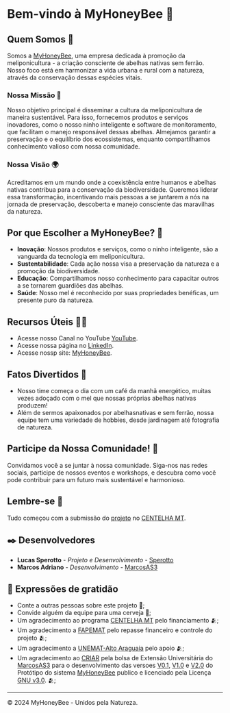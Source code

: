# Bem-vindo à MyHoneyBee 🐝

## Quem Somos 🌿

Somos a [MyHoneyBee](https://www.myhoneybee.com.br/), uma empresa dedicada à promoção da meliponicultura - a criação consciente de abelhas nativas sem ferrão. Nosso foco está em harmonizar a vida urbana e rural com a natureza, através da conservação dessas espécies vitais.

### Nossa Missão 🎯

Nosso objetivo principal é disseminar a cultura da meliponicultura de maneira sustentável. Para isso, fornecemos produtos e serviços inovadores, como o nosso ninho inteligente e software de monitoramento, que facilitam o manejo responsável dessas abelhas. Almejamos garantir a preservação e o equilíbrio dos ecossistemas, enquanto compartilhamos conhecimento valioso com nossa comunidade.

### Nossa Visão 🌍

Acreditamos em um mundo onde a coexistência entre humanos e abelhas nativas contribua para a conservação da biodiversidade. Queremos liderar essa transformação, incentivando mais pessoas a se juntarem a nós na jornada de preservação, descoberta e manejo consciente das maravilhas da natureza.

## Por que Escolher a MyHoneyBee? 🤔

- **Inovação**: Nossos produtos e serviços, como o ninho inteligente, são a vanguarda da tecnologia em meliponicultura.
- **Sustentabilidade**: Cada ação nossa visa a preservação da natureza e a promoção da biodiversidade.
- **Educação**: Compartilhamos nosso conhecimento para capacitar outros a se tornarem guardiões das abelhas.
- **Saúde**: Nosso mel é reconhecido por suas propriedades benéficas, um presente puro da natureza.

## Recursos Úteis 👩‍💻

- Acesse nosso Canal no YouTube [YouTube](https://www.youtube.com/@MyHoneyBee_BR).
- Acesse nossa página no [LinkedIn](https://www.linkedin.com/company/myhoneybee/).
- Acesse nossp site: [MyHoneyBee](https://www.myhoneybee.com.br/).

## Fatos Divertidos 🍿

- Nosso time começa o dia com um café da manhã energético, muitas vezes adoçado com o mel que nossas próprias abelhas nativas produzem!
- Além de sermos apaixonados por abelhasnativas e sem ferrão, nossa equipe tem uma variedade de hobbies, desde jardinagem até fotografia de natureza.

## Participe da Nossa Comunidade! 🤝

Convidamos você a se juntar à nossa comunidade. Siga-nos nas redes sociais, participe de nossos eventos e workshops, e descubra como você pode contribuir para um futuro mais sustentável e harmonioso.

## Lembre-se 🧙

Tudo começou com a submissão do [projeto](https://mt2.programacentelha.com.br/es1/empresa/myhoneybee) no [CENTELHA MT](https://programacentelha.com.br/mt/).

## ✒️ Desenvolvedores

* **Lucas Sperotto** - *Projeto e Desenvolvimento* - [Sperotto](https://github.com/Lucas-Sperotto)
* **Marcos Adriano** - *Desenvolvimento* - [MarcosAS3](https://github.com/MarcosAS3)

## 🎁 Expressões de gratidão

* Conte a outras pessoas sobre este projeto 📢;
* Convide alguém da equipe para uma cerveja 🍺;
* Um agradecimento ao programa [CENTELHA MT](https://programacentelha.com.br/mt/) pelo financiamento 🫂;
* Um agradecimento a [FAPEMAT](https://www.fapemat.mt.gov.br/) pelo repasse financeiro e controle do projeto 🫂;
* Um agradecimento a [UNEMAT-Alto Araguaia](https://altoaraguaia.unemat.br/) pelo apoio 🫂;
* Um agradecimento ao [CRIAR](https://www.facebook.com/CRIAR.UNEMAT/) pela bolsa de Extensão Universitária do [MarcosAS3](https://github.com/MarcosAS3) para o desenvolvimento das versoes [V0.1](https://github.com/Lucas-Sperotto/MyHoneyBee/tree/46cc2330a1580a9d14191c85ae288e15b59b767f/V0.1), [V1.0](https://github.com/Lucas-Sperotto/MyHoneyBee/tree/46cc2330a1580a9d14191c85ae288e15b59b767f/V1.0) e [V2.0](https://github.com/Lucas-Sperotto/MyHoneyBee/tree/46cc2330a1580a9d14191c85ae288e15b59b767f/V2.0) do Protótipo do sistema [MyHoneyBee](https://github.com/Lucas-Sperotto/MyHoneyBee) publico e licenciado pela Licença [GNU v3.0](https://github.com/Lucas-Sperotto/MyHoneyBee/blob/46cc2330a1580a9d14191c85ae288e15b59b767f/LICENSE.md). 🫂;

---

© 2024 MyHoneyBee - Unidos pela Natureza.
